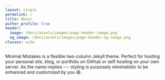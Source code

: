 ```yaml
---
layout: single
permalink: /
title: About
author_profile: true
header:
  image: /docs/assets/images/page-header-image.png
  og_image: /docs/assets/images/page-header-og-image.png
classes: wide
---
```


Minimal Mistakes is a flexible two-column Jekyll theme. Perfect for hosting your personal site, blog, or portfolio on GitHub or self-hosting on your own server. As the name implies --- styling is purposely minimalistic to be enhanced and customized by you :smile:.
